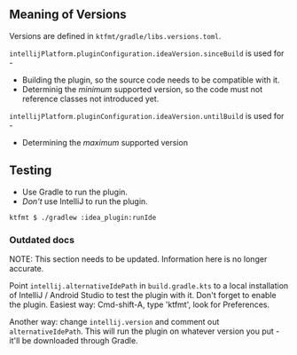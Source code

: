 ## Meaning of Versions

Versions are defined in `ktfmt/gradle/libs.versions.toml`.

`intellijPlatform.pluginConfiguration.ideaVersion.sinceBuild` is used for -
* Building the plugin, so the source code needs to be compatible with it.
* Determinig the _minimum_ supported version, so the code must not reference classes not introduced yet.

`intellijPlatform.pluginConfiguration.ideaVersion.untilBuild` is used for -
* Determining the _maximum_ supported version


## Testing

* Use Gradle to run the plugin.
* _Don't_ use IntelliJ to run the plugin.

```
ktfmt $ ./gradlew :idea_plugin:runIde
```


### Outdated docs

NOTE: This section needs to be updated. Information here is no longer accurate.

Point `intellij.alternativeIdePath` in `build.gradle.kts` to a local installation of IntelliJ / Android Studio to test the plugin with it. Don't forget to enable the plugin. Easiest way: Cmd-shift-A, type 'ktfmt', look for Preferences.

Another way: change `intellij.version` and comment out `alternativeIdePath`. This will run the plugin on whatever version you put - it'll be downloaded through Gradle.
